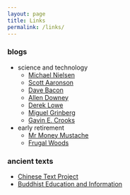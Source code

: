 ```yaml
---
layout: page
title: Links
permalink: /links/
---
```


### blogs

* science and technology
    * [Michael Nielsen][nielsen]
    * [Scott Aaronson](https://www.scottaaronson.com/blog/)
    * [Dave Bacon](http://dabacon.org/)
    * [Allen Downey](http://allendowney.blogspot.com/)
    * [Derek Lowe](http://blogs.sciencemag.org/pipeline/)
    * [Miguel Grinberg](https://blog.miguelgrinberg.com/index)
    * [Gavin E. Crooks](http://threeplusone.com/gec/)
* early retirement
    * [Mr Money Mustache](http://www.mrmoneymustache.com)
    * [Frugal Woods](http://www.frugalwoods.com)

### ancient texts

* [Chinese Text Project](http://ctext.org/)
* [Buddhist Education and Information][buddhist]


[buddhist]: http://www.buddhanet.net/
[nielsen]: http://michaelnielsen.org/
